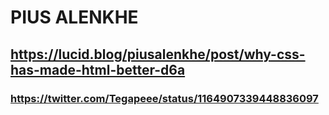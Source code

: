 # PIUS ALENKHE
## https://lucid.blog/piusalenkhe/post/why-css-has-made-html-better-d6a
### https://twitter.com/Tegapeee/status/1164907339448836097

